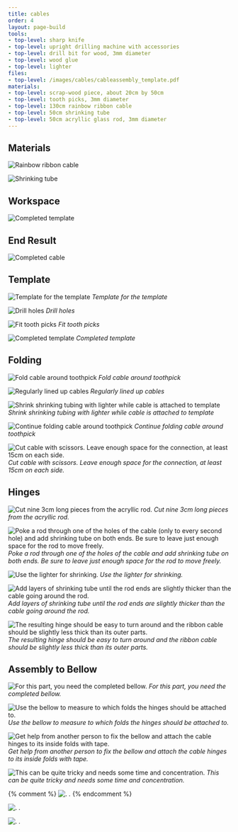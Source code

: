 ```yaml
---
title: cables
order: 4
layout: page-build
tools:
- top-level: sharp knife
- top-level: upright drilling machine with accessories
- top-level: drill bit for wood, 3mm diameter
- top-level: wood glue
- top-level: lighter
files:
- top-level: /images/cables/cableassembly_template.pdf
materials:
- top-level: scrap-wood piece, about 20cm by 50cm
- top-level: tooth picks, 3mm diameter
- top-level: 130cm rainbow ribbon cable
- top-level: 50cm shrinking tube
- top-level: 50cm acryllic glass rod, 3mm diameter
---
```




## Materials

![Rainbow ribbon cable](/images/cables/IMG_2561.jpg)

![Shrinking tube](/images/cables/IMG_3988.jpg)


## Workspace

![Completed template](/images/cables/IMG_1458.jpg)



## End Result

![Completed cable](/images/cables/IMG_2564.jpg)




## Template


![Template for the template](/images/cables/cableassembly_template.jpg)
*Template for the template*

![Drill holes](/images/cables/IMG_2492.jpg)
*Drill holes*

![Fit tooth picks](/images/cables/IMG_2496.jpg)
*Fit tooth picks*

![Completed template](/images/cables/IMG_2590.jpg)
*Completed template*




## Folding

![Fold cable around toothpick](/images/cables/IMG_2875.jpg)
*Fold cable around toothpick*

![Regularly lined up cables](/images/cables/IMG_2552.jpg)
*Regularly lined up cables*

![Shrink shrinking tubing with lighter while cable is attached to template](/images/cables/IMG_2562.jpg)
*Shrink shrinking tubing with lighter while cable is attached to template*

![Continue folding cable around toothpick](/images/cables/IMG_2574.jpg)
*Continue folding cable around toothpick*


![Cut cable with scissors. Leave enough space for the connection, at least 15cm on each side.](/images/cables/IMG_2582.jpg)
*Cut cable with scissors. Leave enough space for the connection, at least 15cm on each side.*




## Hinges


![Cut nine 3cm long pieces from the acryllic rod.](/images/cables/IMG_3957.jpg)
*Cut nine 3cm long pieces from the acryllic rod.*

![Poke a rod through one of the holes of the cable (only to every second hole) and add shrinking tube on both ends. Be sure to leave just enough space for the rod to move freely.](/images/cables/IMG_3959.jpg)
*Poke a rod through one of the holes of the cable and add shrinking tube on both ends. Be sure to leave just enough space for the rod to move freely.*

![Use the lighter for shrinking.](/images/cables/IMG_3961.jpg)
*Use the lighter for shrinking.*



![Add layers of shrinking tube until the rod ends are slightly thicker than the cable going around the rod.](/images/cables/IMG_3991.jpg)
*Add layers of shrinking tube until the rod ends are slightly thicker than the cable going around the rod.*

![The resulting hinge should be easy to turn around and the ribbon cable should be slightly less thick than its outer parts.](/images/cables/IMG_3984.jpg)
*The resulting hinge should be easy to turn around and the ribbon cable should be slightly less thick than its outer parts.*


## Assembly to Bellow

![For this part, you need the completed bellow.](/images/cables/IMG_4173.jpg)
*For this part, you need the completed bellow.*

![Use the bellow to measure to which folds the hinges should be attached to.](/images/cables/IMG_4152.jpg)
*Use the bellow to measure to which folds the hinges should be attached to.*

![Get help from another person to fix the bellow and attach the cable hinges to its inside folds with tape.](/images/cables/IMG_4193.jpg)
*Get help from another person to fix the bellow and attach the cable hinges to its inside folds with tape.*



![This can be quite tricky and needs some time and concentration.](/images/cables/IMG_4197.jpg)
*This can be quite tricky and needs some time and concentration.*


{% comment %}
![.](/images/cables/IMG_4221.jpg)
*.*
{% endcomment %}

![.](/images/cables/IMG_4219.jpg)
*.*


![.](/images/cables/IMG_4547.jpg)
*.*
